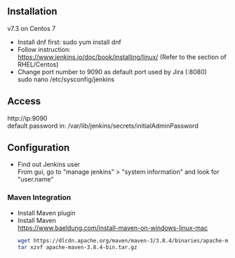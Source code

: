 ## Installation  
v7.3 on Centos 7  
- Install dnf first: sudo yum install dnf  
- Follow instruction:  
  https://www.jenkins.io/doc/book/installing/linux/  (Refer to the section of RHEL/Centos)  
- Change port number to 9090 as default port used by Jira (:8080)  
  sudo nano /etc/sysconfig/jenkins  

## Access  
http://ip:9090  
default password in: /var/lib/jenkins/secrets/initialAdminPassword  

## Configuration
- Find out Jenkins user  
From gui, go to "manage jenkins" > "system information" and look for "user.name"

### Maven Integration
- Install Maven plugin  
- Install Maven  
  https://www.baeldung.com/install-maven-on-windows-linux-mac  
  ```sh
  wget https://dlcdn.apache.org/maven/maven-3/3.8.4/binaries/apache-maven-3.8.4-bin.tar.gz
  tar xzvf apache-maven-3.8.4-bin.tar.gz
  ```
